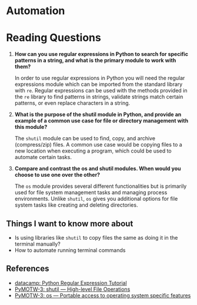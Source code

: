 # Automation

# Reading Questions

1. **How can you use regular expressions in Python to search for specific patterns in a string, and what is the primary module to work with them?**

    In order to use regular expressions in Python you will need the regular expressions module which can be imported from the standard library with `re`. Regular expressions can be used with the methods provided in the `re` library to find patterns in strings, validate strings match certain patterns, or even replace characters in a string.

1. **What is the purpose of the shutil module in Python, and provide an example of a common use case for file or directory management with this module?**

    The `shutil` module can be used to find, copy, and archive (compress/zip) files. A common use case would be copying files to a new location when executing a program, which could be used to automate certain tasks.

1. **Compare and contrast the os and shutil modules. When would you choose to use one over the other?**

    The `os` module provides several different functionalities but is primarily used for file system management tasks and managing process environments. Unlike `shutil`, `os` gives you additional options for file system tasks like creating and deleting directories.

## Things I want to know more about

- Is using libraries like `shutil` to copy files the same as doing it in the terminal manually?
- How to automate running terminal commands

## References

- [datacamp: Python Regular Expression Tutorial](https://www.datacamp.com/tutorial/python-regular-expression-tutorial)
- [PyMOTW-3: shutil — High-level File Operations](https://pymotw.com/3/shutil/)
- [PyMOTW-3: os — Portable access to operating system specific features](https://pymotw.com/3/os/)
